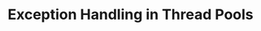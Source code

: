 <!-- TODO: Add content for this topic -->

# Exception Handling in Thread Pools

<!-- Content will be added later -->
